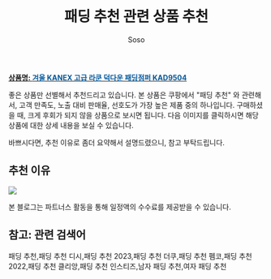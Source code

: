 ﻿---
layout: post
title:  "패딩 추천 관련 상품 추천"
author: Soso
categories: [ 패션의류 ]
tags: [패딩 추천,패딩 추천 디시,패딩 추천 2023,패딩 추천 더쿠,패딩 추천 펨코,패딩 추천 2022,패딩 추천 클리앙,패딩 추천 인스티즈,남자 패딩 추천,여자 패딩 추천]
image: https://ads-partners.coupang.com/image1/4IifaOBh56EL5xSf4KKap4OhFbFidoAEA1b_m40xb_eEeeTN-a8-6N_qhhG4njirfispXJxnz5slsxlMFyo2dT9nq34xrhW83qLK1vlIagQdS9hf-m1uLVL3MXBiq55MR_tAwOD3mKxbXfYP9OHBTwl7h577imKIMkndd4XqfWhcuIdghOR8fPHj9lYHu2DD1GrFrJRF_I4gC_lbpyMQIxrcJpFgNXsX1Rfrag5Uufj1iRDcYO24XMGny-KKwKEOGoJwJHidbck-dFPc5TRHi-NB8OPRVdMiBrfen-wo6Lg= 
description: "쿠팡에서 패딩 추천 관련 상품으로 가장 고객 선호도가 높은 제품 중 하나입니다."
---

<a href="https://link.coupang.com/re/AFFSDP?lptag=AF5673682&pageKey=338193590&itemId=1078019322&vendorItemId=5575996775&traceid=V0-153-dc892763a69e20a7&requestid=20231116174038840114212657&token=31850C%7CMIXED"><b>상품명: <font color='#01579B'>겨울 KANEX 고급 라쿤 덕다운 패딩점퍼 KAD9504</font></b></a>

좋은 상품만 선별해서 추천드리고 있습니다.
본 상품은 쿠팡에서 "패딩 추천" 와 관련해서, 고객 만족도, 노출 대비 판매율, 선호도가 가장 높은 제품 중의 하나입니다.
구매하셨을 때, 크게 후회가 되지 않을 상품으로 보시면 됩니다. 
다음 이미지를 클릭하시면 해당 상품에 대한 상세 내용을 보실 수 있습니다.

바쁘시다면, 추천 이유로 좀더 요약해서 설명드렸으니, 참고 부탁드립니다.

## 추천 이유 

<a href="https://link.coupang.com/re/AFFSDP?lptag=AF5673682&pageKey=338193590&itemId=1078019322&vendorItemId=5575996775&traceid=V0-153-dc892763a69e20a7&requestid=20231116174038840114212657&token=31850C%7CMIXED"><img src="http://image1.coupangcdn.com/image/vendor_inventory/e472/fe09728378c1afe0bc22009835b4b9ad99b18c67b8b7f891898125f86149.jpg"></a> 

본 블로그는 파트너스 활동을 통해 일정액의 수수료를 제공받을 수 있습니다.

## 참고: 관련 검색어    
패딩 추천,패딩 추천 디시,패딩 추천 2023,패딩 추천 더쿠,패딩 추천 펨코,패딩 추천 2022,패딩 추천 클리앙,패딩 추천 인스티즈,남자 패딩 추천,여자 패딩 추천